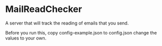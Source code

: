 # MailReadChecker
A server that will track the reading of emails that you send.


Before you run this, copy config-example.json to config.json change the values to your own.
